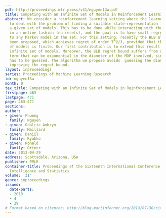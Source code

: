```yaml
---
pdf: http://proceedings.mlr.press/v31/nguyen13a.pdf
title: Competing with an Infinite Set of Models in Reinforcement Learning
abstract: We consider a reinforcement learning setting where the learner also has
  to deal with the problem of finding a suitable state-representation function from
  a given set of models. This has to be done while interacting with the environment
  in an online fashion (no resets), and the goal is to have small regret with respect
  to any Markov model in the set. For this setting, recently the BLB algorithm has
  been proposed, which achieves regret of order T^2/3, provided that the given set
  of models is finite. Our first contribution is to extend this result to a countably
  infinite set of models. Moreover, the BLB regret bound suffers from an additive
  term that can be exponential in the diameter of the MDP involved, since the diameter
  has to be guessed. The algorithm we propose avoids  guessing the diameter, thus
  improving the regret bound.
layout: inproceedings
series: Proceedings of Machine Learning Research
id: nguyen13a
month: 0
tex_title: Competing with an Infinite Set of Models in Reinforcement Learning
firstpage: 463
lastpage: 471
page: 463-471
sections: 
author:
- given: Phuong
  family: Nguyen
- given: Odalric-Ambrym
  family: Maillard
- given: Daniil
  family: Ryabko
- given: Ronald
  family: Ortner
date: 2013-04-29
address: Scottsdale, Arizona, USA
publisher: PMLR
container-title: Proceedings of the Sixteenth International Conference on Artificial
  Intelligence and Statistics
volume: '31'
genre: inproceedings
issued:
  date-parts:
  - 2013
  - 4
  - 29
# Format based on citeproc: http://blog.martinfenner.org/2013/07/30/citeproc-yaml-for-bibliographies/
---
```

